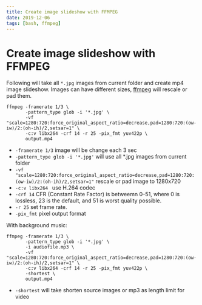 ```yaml
---
title: Create image slideshow with FFMPEG
date: 2019-12-06
tags: [bash, ffmpeg]
---
```


# Create image slideshow with FFMPEG

Following will take all `*.jpg` images from current folder and create mp4 image slideshow.
Images can have different sizes, [ffmpeg](https://www.ffmpeg.org/ffmpeg.html) will rescale or pad them.

```shell script
ffmpeg -framerate 1/3 \
       -pattern_type glob -i '*.jpg' \
       -vf "scale=1280:720:force_original_aspect_ratio=decrease,pad=1280:720:(ow-iw)/2:(oh-ih)/2,setsar=1" \
       -c:v libx264 -crf 14 -r 25 -pix_fmt yuv422p \
       output.mp4
```

* `-framerate 1/3` image will be change each 3 sec
* `-pattern_type glob -i '*.jpg'` will use all *.jpg images from current folder
* `-vf "scale=1280:720:force_original_aspect_ratio=decrease,pad=1280:720:(ow-iw)/2:(oh-ih)/2,setsar=1"` rescale or pad image to 1280x720
* `-c:v libx264 ` use H.264 codec
* `-crf 14` CFR (Constant Rate Factor) is betweemn 0–51, where 0 is lossless, 23 is the default, and 51 is worst quality possible.
* `-r 25` set frame rate.
* `-pix_fmt` pixel output format


 With background music:

```shell script
ffmpeg -framerate 1/3 \
       -pattern_type glob -i '*.jpg' \
       -i audiofile.mp3 \
       -vf "scale=1280:720:force_original_aspect_ratio=decrease,pad=1280:720:(ow-iw)/2:(oh-ih)/2,setsar=1" \
       -c:v libx264 -crf 14 -r 25 -pix_fmt yuv422p \
       -shortest \
       output.mp4
```

* `-shortest` will take shorten source images or mp3 as length limit for video